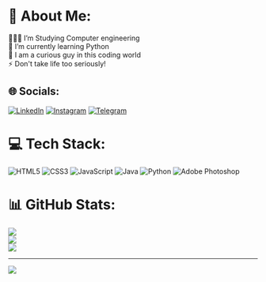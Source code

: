 # 💫 About Me:
👨🏻‍💻 I’m Studying Computer engineering<br>🌱 I’m currently learning Python<br>💬 I am a curious guy in this coding world<br>⚡ Don't take life too seriously! 


## 🌐 Socials:
[![LinkedIn](https://img.shields.io/badge/LinkedIn-%230077B5.svg?logo=linkedin&logoColor=white)](https://linkedin.com/in/www.linkedin.com/in/mohammadjavad0-shahbazi) 
[![Instagram](https://img.shields.io/badge/Instagram-E4405F.svg?logo=instagram&logoColor=white)](https://instagram.com/_.mshahbazi._)
[![Telegram](https://img.shields.io/badge/Telegram-2CA5E0.svg?logo=telegram&logoColor=white)](https://t.me/mojavadsh)

# 💻 Tech Stack:
![HTML5](https://img.shields.io/badge/html5-%23E34F26.svg?style=for-the-badge&logo=html5&logoColor=white) ![CSS3](https://img.shields.io/badge/css3-%231572B6.svg?style=for-the-badge&logo=css3&logoColor=white) ![JavaScript](https://img.shields.io/badge/javascript-%23323330.svg?style=for-the-badge&logo=javascript&logoColor=%23F7DF1E) ![Java](https://img.shields.io/badge/java-%23ED8B00.svg?style=for-the-badge&logo=openjdk&logoColor=white) ![Python](https://img.shields.io/badge/python-3670A0?style=for-the-badge&logo=python&logoColor=ffdd54) ![Adobe Photoshop](https://img.shields.io/badge/adobe%20photoshop-%2331A8FF.svg?style=for-the-badge&logo=adobe%20photoshop&logoColor=white)
# 📊 GitHub Stats:
![](https://github-readme-stats.vercel.app/api?username=MoJavadSh&theme=vue-dark&hide_border=false&include_all_commits=true&count_private=false)<br/>
![](https://github-readme-streak-stats.herokuapp.com/?user=MoJavadSh&theme=vue-dark&hide_border=false)<br/>
![](https://github-readme-stats.vercel.app/api/top-langs/?username=MoJavadSh&theme=vue-dark&hide_border=false&include_all_commits=true&count_private=false&layout=compact)

---
[![](https://visitcount.itsvg.in/api?id=MoJavadSh&icon=8&color=0)](https://visitcount.itsvg.in)

<!-- Proudly created with GPRM ( https://gprm.itsvg.in ) -->
